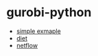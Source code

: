 # gurobi-python
* [simple exmaple](https://nbviewer.jupyter.org/github/C-Joey/gurobi/blob/master/Model/Example%20mip1.ipynb)
* [diet](https://nbviewer.jupyter.org/github/C-Joey/gurobi/blob/master/Model/diet.ipynb)
* [netflow](https://nbviewer.jupyter.org/github/C-Joey/gurobi/blob/master/Model/netflow.ipynb)




[](https://nbviewer.jupyter.org/github/ )

